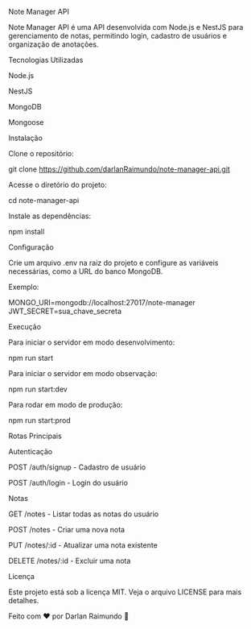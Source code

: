 Note Manager API

Note Manager API é uma API desenvolvida com Node.js e NestJS para gerenciamento de notas, permitindo login, cadastro de usuários e organização de anotações.

Tecnologias Utilizadas

Node.js

NestJS

MongoDB

Mongoose

Instalação

Clone o repositório:

git clone https://github.com/darlanRaimundo/note-manager-api.git

Acesse o diretório do projeto:

cd note-manager-api

Instale as dependências:

npm install

Configuração

Crie um arquivo .env na raiz do projeto e configure as variáveis necessárias, como a URL do banco MongoDB.

Exemplo:

MONGO_URI=mongodb://localhost:27017/note-manager
JWT_SECRET=sua_chave_secreta

Execução

Para iniciar o servidor em modo desenvolvimento:

npm run start

Para iniciar o servidor em modo observação:

npm run start:dev

Para rodar em modo de produção:

npm run start:prod

Rotas Principais

Autenticação

POST /auth/signup - Cadastro de usuário

POST /auth/login - Login do usuário

Notas

GET /notes - Listar todas as notas do usuário

POST /notes - Criar uma nova nota

PUT /notes/:id - Atualizar uma nota existente

DELETE /notes/:id - Excluir uma nota

Licença

Este projeto está sob a licença MIT. Veja o arquivo LICENSE para mais detalhes.

Feito com ❤ por Darlan Raimundo 🚀
